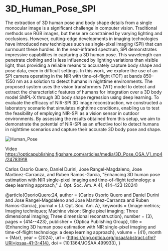 # 3D_Human_Pose_SPI

The extraction of 3D human pose and body shape details from a single monocular image is a significant challenge in computer vision. Traditional methods use RGB images, but these are constrained by varying lighting and occlusions. However, cutting-edge developments in imaging technologies have introduced new techniques such as single-pixel imaging (SPI) that can surmount these hurdles. In the near-infrared spectrum, SPI demonstrates impressive capabilities in capturing a 3D human pose. This wavelength can penetrate clothing and is less influenced by lighting variations than visible light, thus providing a reliable means to accurately capture body shape and pose data, even in difficult settings. In this work, we explore the use of an SPI camera operating in the NIR with time-of-flight (TOF) at bands 850–1550 nm as a solution to detect humans in nighttime environments. The proposed system uses the vision transformers (ViT) model to detect and extract the characteristic features of humans for integration over a 3D body model SMPL-X through 3D body shape regression using deep learning. To evaluate the efficacy of NIR-SPI 3D image reconstruction, we constructed a laboratory scenario that simulates nighttime conditions, enabling us to test the feasibility of employing NIR-SPI as a vision sensor in outdoor environments. By assessing the results obtained from this setup, we aim to demonstrate the potential of NIR-SPI as an effective tool to detect humans in nighttime scenarios and capture their accurate 3D body pose and shape.

![Human_Pose](https://github.com/1Px-Vision/3D_Human_Pose_SPI/assets/150855410/36a021f0-ff5d-4555-a2ce-78040db634a6)

Video
https://opticapublishing.figshare.com/articles/media/3D_Pose_OSA_V1_mp4/24783918

Carlos Osorio Quero, Daniel Durini, Jose Rangel-Magdaleno, Jose Martinez-Carranza, and Ruben Ramos-Garcia, "Enhancing 3D human pose estimation with NIR single-pixel imaging and time-of-flight technology: 
a deep learning approach," J. Opt. Soc. Am. A 41, 414-423 (2024)

@article{OsorioQuero:24,
author = {Carlos Osorio Quero and Daniel Durini and Jose Rangel-Magdaleno and Jose Martinez-Carranza and Ruben Ramos-Garcia},
journal = {J. Opt. Soc. Am. A},
keywords = {Image metrics; Imaging techniques; Machine vision; Single pixel imaging; Three dimensional imaging; Three dimensional reconstruction},
number = {3},
pages = {414--423},
publisher = {Optica Publishing Group},
title = {Enhancing 3D human pose estimation with NIR single-pixel imaging and time-of-flight technology: a deep learning approach},
volume = {41},
month = {Mar},
year = {2024},
url = {https://opg.optica.org/josaa/abstract.cfm?URI=josaa-41-3-414},
doi = {10.1364/JOSAA.499933},
}
